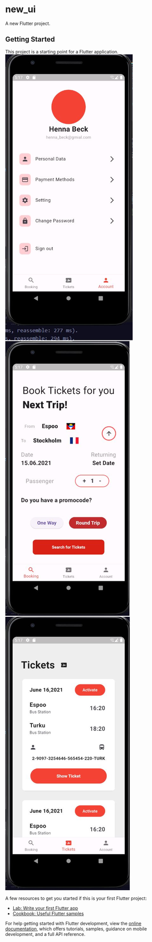 # new_ui

A new Flutter project.

## Getting Started

This project is a starting point for a Flutter application.
<img src="https://github.com/Vaibhav1505/Travel_App/blob/main/account.JPG">
<img src="https://github.com/Vaibhav1505/Travel_App/blob/main/booking.JPG">
<img src="https://github.com/Vaibhav1505/Travel_App/blob/main/tickets.JPG">

A few resources to get you started if this is your first Flutter project:

- [Lab: Write your first Flutter app](https://docs.flutter.dev/get-started/codelab)
- [Cookbook: Useful Flutter samples](https://docs.flutter.dev/cookbook)

For help getting started with Flutter development, view the
[online documentation](https://docs.flutter.dev/), which offers tutorials,
samples, guidance on mobile development, and a full API reference.
